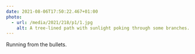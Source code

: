 ```yaml
---
date: 2021-08-06T17:50:22.467+01:00
photo:
  - url: /media/2021/218/p1/1.jpg
    alt: A tree-lined path with sunlight poking through some branches.
---
```


Running from the bullets.
